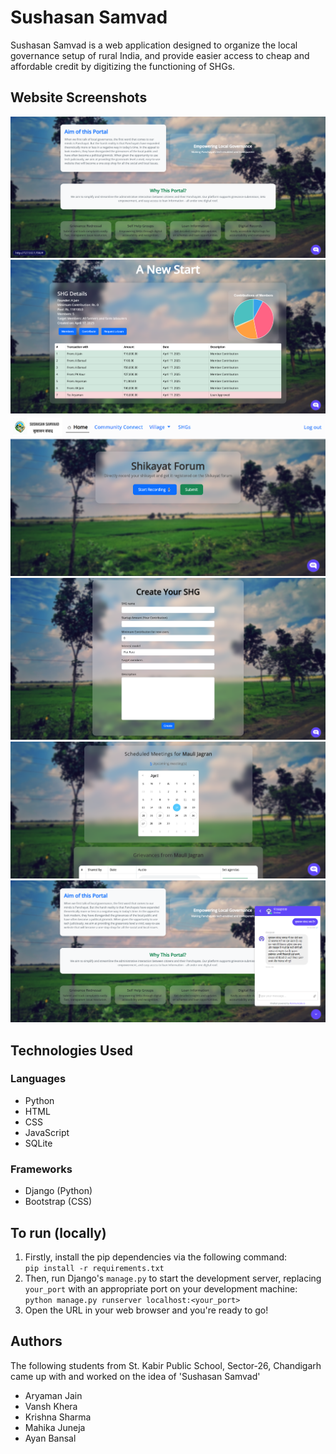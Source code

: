 # Sushasan Samvad
Sushasan Samvad is a web application designed to organize the local governance setup of rural India, and provide easier access to cheap and affordable credit by digitizing the functioning of SHGs.
## Website Screenshots
![Website screenshot](static/GitHub%20Screenshots/Screenshot%202.png)
![Website screenshot](static/GitHub%20Screenshots/Screenshot%201.png)
![Website screenshot](static/GitHub%20Screenshots/Screenshot%203.png)
![Website screenshot](static/GitHub%20Screenshots/Screenshot%204.png)
![Website screenshot](static/GitHub%20Screenshots/Screenshot%205.png)
![Website screenshot](static/GitHub%20Screenshots/Screenshot%206.png)
## Technologies Used
### Languages
 - Python
 - HTML
 - CSS
 - JavaScript  
 - SQLite
### Frameworks
 - Django (Python)
 - Bootstrap (CSS)

## To run (locally)
1. Firstly, install the pip dependencies via the following command:  
    ```pip install -r requirements.txt```
2. Then, run Django's `manage.py` to start the development server, replacing `your_port` with an appropriate port on your development machine:   
    ```python manage.py runserver localhost:<your_port>```
3. Open the URL in your web browser and you're ready to go!

## Authors
The following students from St. Kabir Public School, Sector-26, Chandigarh came up with and worked on the idea of 'Sushasan Samvad'
 - Aryaman Jain
 - Vansh Khera
 - Krishna Sharma
 - Mahika Juneja
 - Ayan Bansal

